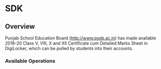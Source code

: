# SDK

## Overview

Punjab School Education Board (http://www.pseb.ac.in) has made available 2018-20 Class V, VIII, X and XII Certificate cum Detailed Marks Sheet in DigiLocker, which can be pulled by students into their accounts.

### Available Operations

